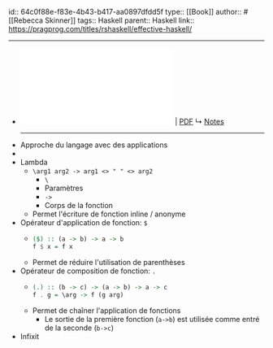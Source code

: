 id:: 64c0f88e-f83e-4b43-b417-aa0897dfdd5f
type:: [[Book]]
author:: #[[Rebecca Skinner]]
tags:: Haskell
parent:: Haskell
link:: https://pragprog.com/titles/rshaskell/effective-haskell/
***

- ![Viewer](../assets/Effective-Haskell_P1.0_1691935393283_0.pdf) | [PDF](../assets/Effective-Haskell_P1.0_1691935393283_0.pdf)
  ↳ [Notes]([[hls__Effective-Haskell_P1.0_1691935393283_0]])
  ***
- Approche du langage avec des applications
-
- Lambda
	- `\arg1 arg2 -> arg1 <> " " <> arg2`
		- `\`
		- Paramètres
		- `->`
		- Corps de la fonction
	- Permet l'écriture de fonction inline / anonyme
- Opérateur d'application de fonction: `$`
	- ```haskell
	  ($) :: (a -> b) -> a -> b
	  f $ x = f x
	  ```
	- Permet de réduire l'utilisation de parenthèses
- Opérateur de composition de fonction: ` . `
	- ```haskell
	  (.) :: (b -> c) -> (a -> b) -> a -> c
	  f . g = \arg -> f (g arg)
	  ```
	- Permet de chaîner l'application de fonctions
		- Le sortie de la première fonction (`a->b`) est utilisée comme entré de la seconde (`b->c`)
- Infixit
